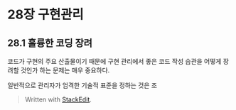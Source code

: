 # 28장 구현관리


## 28.1 훌륭한 코딩 장려

코드가 구현의 주요 산출물이기 때문에 구현 관리에서 좋은 코드 작성 습관을 어떻게 장려할 것인가 하는 문제는 매우 중요하다.

일반적으로 관리자가 엄격한 기술적 표준을 정하는 것은 조


> Written with [StackEdit](https://stackedit.io/).
<!--stackedit_data:
eyJoaXN0b3J5IjpbLTEwNDQyMDkyMjksODcxNzA2NjU0XX0=
-->